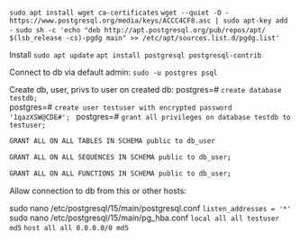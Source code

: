 `sudo apt install wget ca-certificates`
`wget --quiet -O - https://www.postgresql.org/media/keys/ACCC4CF8.asc | sudo apt-key add -`
`sudo sh -c 'echo "deb http://apt.postgresql.org/pub/repos/apt/ $(lsb_release -cs)-pgdg main" >> /etc/apt/sources.list.d/pgdg.list'`

Install
`sudo apt update`
`apt install postgresql postgresql-contrib`

Connect to db via default admin:
`sudo -u postgres psql`  

Create db, user, privs to user on created db:
postgres=# `create database testdb;`  
postgres=# `create user testuser with encrypted password '1qazXSW@CDE#'; ` 
postgres=# `grant all privileges on database testdb to testuser;`
```bash
GRANT ALL ON ALL TABLES IN SCHEMA public to db_user
```
```bash
GRANT ALL ON ALL SEQUENCES IN SCHEMA public to db_user;

```
```bash
GRANT ALL ON ALL FUNCTIONS IN SCHEMA public to db_user;
```

Allow connection to db from this or other hosts:

sudo nano /etc/postgresql/15/main/postgresql.conf
	`listen_addresses = '*'`
sudo nano /etc/postgresql/15/main/pg_hba.conf
	`local all all testuser md5`
	`host all all 0.0.0.0/0 md5`

